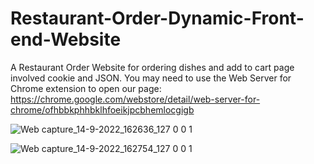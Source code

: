 # Restaurant-Order-Dynamic-Front-end-Website
A Restaurant Order Website for ordering dishes and add to cart page involved cookie and JSON. 
You may need to use the Web Server for Chrome extension to open our page:
https://chrome.google.com/webstore/detail/web-server-for-chrome/ofhbbkphhbklhfoeikjpcbhemlocgigb

![Web capture_14-9-2022_162636_127 0 0 1](https://user-images.githubusercontent.com/93065511/190255576-485e2502-5efc-4943-b8d2-51196c9be350.jpeg)


![Web capture_14-9-2022_162754_127 0 0 1](https://user-images.githubusercontent.com/93065511/190255823-b6cbfb6e-7b35-4974-bc1c-c36af455b274.jpeg)
